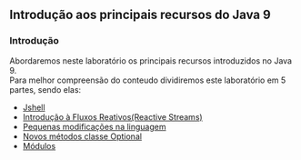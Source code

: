 ## Introdução aos principais recursos do Java 9

### Introdução
Abordaremos neste laboratório os principais recursos introduzidos no Java 9.<br/>
Para melhor compreensão do conteudo dividiremos este laboratório em 5 partes, sendo elas:
 * [Jshell](./parte1/)
 * [Introdução à Fluxos Reativos(Reactive Streams)](./parte2/)
 * [Pequenas modificações na linguagem](./parte3/)
 * [Novos métodos classe Optional](./parte4/)
 * [Módulos](../../../../modularidade/)